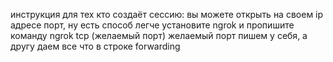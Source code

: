 инструкция для тех кто создаёт сессию:
  вы можете открыть на своем ip
  адресе порт, ну есть способ легче
установите ngrok и пропишите команду ngrok tcp (желаемый порт)
желаемый порт пишем у себя, а другу даем все что в строке forwarding



